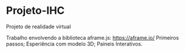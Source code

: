 # Projeto-IHC
Projeto de realidade virtual

Trabalho envolvendo a biblioteca aframe.js: https://aframe.io/
Primeiros passos;
Esperiência com modelo 3D;
Paineis Interativos.
